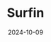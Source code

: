 ---  
layout: startup_page  
title: "Surfin"  
id: "surfin.sg"  
permalink: "/surfinsurfin.sg10092024/"  
website: "https://surfin.sg/"  
funding_round: "Series A"  
funding_amount: "$12.5M"  
investors: "Insignia Ventures Partners"  
about: "Surfin is a financial technology platform providing a range of financial services, including lending, payments, remittances, and wealth management, to the underserved middle class. Leveraging AI and analytics, Surfin aims to offer transparent and innovative financial solutions, creating a comprehensive ecosystem for this often-overlooked demographic."  
markets: "Fintech, Financial Services, Wealth Management"  
hq: "Singapore, Singapore"  
founded_year: "2017"  
linkedin: "https://www.linkedin.com/company/surfin-meta"  
twitter: ""  
instagram: ""  
facebook: ""  
crunchbase: "https://www.crunchbase.com/organization/surfin-aa96"  
pitchbook: ""  

date_display: "09-Oct-2024"  
date: "2024-10-09"

# SEO Optimization  
meta_title: "Surfin - Series A Funding ($12.5M)"  
meta_description: "Surfin, Surfin is a financial technology platform providing a range of financial services, including lending, payments, remittances, and wealth management, to..."  
meta_keywords: "Surfin, Fintech, Financial Services, Wealth Management, Series A funding"  
canonical_url: "https://startup.projectstartups.com/surfinsurfin.sg10092024/"  
---